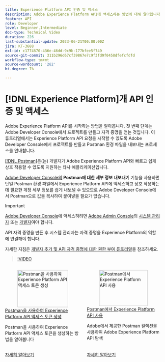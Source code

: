 ```yaml
---
title: Experience Platform API 인증 및 액세스
description: Adobe Experience Platform API에 액세스하는 방법에 대해 알아봅니다.
feature: API
role: Developer
level: Beginner,Intermediate
doc-type: Technical Video
duration: 226
last-substantial-update: 2023-06-21T00:00:00Z
jira: KT-3688
exl-id: c1774670-436e-46dd-9c9b-177bfee5f749
source-git-commit: 311b296d67cf39867e7c9f3fd9f0458dfefcfdfd
workflow-type: tm+mt
source-wordcount: '282'
ht-degree: 7%

---
```


# [!DNL Experience Platform]개 API 인증 및 액세스

Adobe Experience Platform API를 시작하는 방법을 알아봅니다. 첫 번째 단계는 Adobe Developer Console에서 프로젝트를 만들고 자격 증명을 얻는 것입니다. 이 튜토리얼에서는 Experience Platform API 요청을 시작할 수 있도록 Adobe Developer Console에서 프로젝트를 만들고 Postman 환경 파일을 내보내는 프로세스를 안내합니다.

[[!DNL Postman]](https://www.postman.com/)은(는) 개발자가 Adobe Experience Platform API와 빠르고 쉽게 상호 작용할 수 있도록 지원하는 타사 애플리케이션입니다.

[Adobe Developer Console의](https://developer.adobe.com/console/home) **Postman에 대한 세부 정보 내보내기** 기능을 사용하면 단일 Postman 환경 파일에서 Experience Platform API에 액세스하고 상호 작용하는 데 필요한 계정 세부 정보를 쉽게 내보낼 수 있으므로 Adobe Developer Console에서 Postman으로 값을 복사하여 붙여넣을 필요가 없습니다.

>[!IMPORTANT]
>
>[Adobe Developer Console](https://developer.adobe.com/console/home)에 액세스하려면 [Adobe Admin Console](https://helpx.adobe.com/enterprise/using/admin-roles.html)의 [시스템 관리자](https://helpx.adobe.com/enterprise/using/manage-developers.html#:~:text=Add%20developers%20to%20a%20single%20product%20profile&text=In%20the%20Admin%20Console%2C%20navigate,in%20the%20upper%2Dright%20corner.) 또는 [개발자](https://adminconsole.adobe.com)여야 합니다.
>
> API 자격 증명을 만든 후 시스템 관리자는 자격 증명을 Experience Platform의 역할에 연결해야 합니다.
>
>자세한 지침은 [개발자 추가 및 API 자격 증명에 대한 권한 부여 튜토리얼](../admin/add-developers.md)을 참조하세요.


>[!VIDEO](https://video.tv.adobe.com/v/28832/?learn=on&enablevpops)

<!-- CARDS
* generate-an-access-token.md
* use-apis-with-postman.md
-->
<!-- START CARDS HTML - DO NOT MODIFY BY HAND -->
<div class="columns">
    <div class="column is-half-tablet is-half-desktop is-one-third-widescreen" aria-label="Generate an Experience Platform API access token with Postman">
        <div class="card" style="height: 100%; display: flex; flex-direction: column; height: 100%;">
            <div class="card-image">
                <figure class="image x-is-16by9">
                    <a href="generate-an-access-token.md" title="Postman을 사용하여 Experience Platform API 액세스 토큰 생성" target="_blank" rel="referrer">
                        <img class="is-bordered-r-small" src="https://video.tv.adobe.com/v/29698/?format=jpeg&nocache=1752259602830" alt="Postman을 사용하여 Experience Platform API 액세스 토큰 생성"
                             style="width: 100%; aspect-ratio: 16 / 9; object-fit: cover; overflow: hidden; display: block; margin: auto;">
                    </a>
                </figure>
            </div>
            <div class="card-content is-padded-small" style="display: flex; flex-direction: column; flex-grow: 1; justify-content: space-between;">
                <div class="top-card-content">
                    <p class="headline is-size-6 has-text-weight-bold">
                        <a href="generate-an-access-token.md" target="_blank" rel="referrer" title="Postman을 사용하여 Experience Platform API 액세스 토큰 생성">Postman을 사용하여 Experience Platform API 액세스 토큰 생성</a>
                    </p>
                    <p class="is-size-6">Postman을 사용하여 Experience Platform API 액세스 토큰을 생성하는 방법을 알아봅니다</p>
                </div>
                <a href="generate-an-access-token.md" target="_blank" rel="referrer" class="spectrum-Button spectrum-Button--outline spectrum-Button--primary spectrum-Button--sizeM" style="align-self: flex-start; margin-top: 1rem;">
                    <span class="spectrum-Button-label has-no-wrap has-text-weight-bold">자세히 알아보기</span>
                </a>
            </div>
        </div>
    </div>
    <div class="column is-half-tablet is-half-desktop is-one-third-widescreen" aria-label="Use Experience Platform APIs with Postman">
        <div class="card" style="height: 100%; display: flex; flex-direction: column; height: 100%;">
            <div class="card-image">
                <figure class="image x-is-16by9">
                    <a href="use-apis-with-postman.md" title="Postman에서 Experience Platform API 사용" target="_blank" rel="referrer">
                        <img class="is-bordered-r-small" src="https://video.tv.adobe.com/v/29704/?format=jpeg&nocache=1752259602844" alt="Postman에서 Experience Platform API 사용"
                             style="width: 100%; aspect-ratio: 16 / 9; object-fit: cover; overflow: hidden; display: block; margin: auto;">
                    </a>
                </figure>
            </div>
            <div class="card-content is-padded-small" style="display: flex; flex-direction: column; flex-grow: 1; justify-content: space-between;">
                <div class="top-card-content">
                    <p class="headline is-size-6 has-text-weight-bold">
                        <a href="use-apis-with-postman.md" target="_blank" rel="referrer" title="Postman에서 Experience Platform API 사용">Postman에서 Experience Platform API 사용</a>
                    </p>
                    <p class="is-size-6">Adobe에서 제공한 Postman 컬렉션을 사용하여 Adobe Experience Platform API 탐색</p>
                </div>
                <a href="use-apis-with-postman.md" target="_blank" rel="referrer" class="spectrum-Button spectrum-Button--outline spectrum-Button--primary spectrum-Button--sizeM" style="align-self: flex-start; margin-top: 1rem;">
                    <span class="spectrum-Button-label has-no-wrap has-text-weight-bold">자세히 알아보기</span>
                </a>
            </div>
        </div>
    </div>
</div>
<!-- END CARDS HTML - DO NOT MODIFY BY HAND -->

